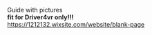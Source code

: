 Guide with pictures  <br>
**fit for Driver4vr only!!!** <br>
https://1212132.wixsite.com/website/blank-page <br>
